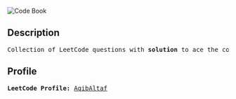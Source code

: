 ![Code Book](https://user-images.githubusercontent.com/61707240/155887777-97033118-f57c-44de-ae68-d0d10c746f88.png)

## Description
<pre>Collection of LeetCode questions with <strong>solution</strong> to ace the coding interview!</pre>

## Profile
<pre><Strong>LeetCode Profile:</Strong> <a href="https://leetcode.com/aqibaltaf/">AqibAltaf</a>
</pre>

